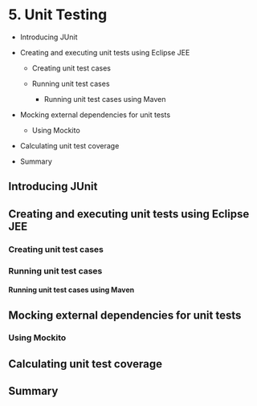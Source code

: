 # 5. Unit Testing

* Introducing JUnit

* Creating and executing unit tests using Eclipse JEE

   * Creating unit test cases

   * Running unit test cases

      * Running unit test cases using Maven

* Mocking external dependencies for unit tests

   * Using Mockito

* Calculating unit test coverage

* Summary


## Introducing JUnit

## Creating and executing unit tests using Eclipse JEE

### Creating unit test cases

### Running unit test cases

#### Running unit test cases using Maven

## Mocking external dependencies for unit tests

### Using Mockito

## Calculating unit test coverage

## Summary
